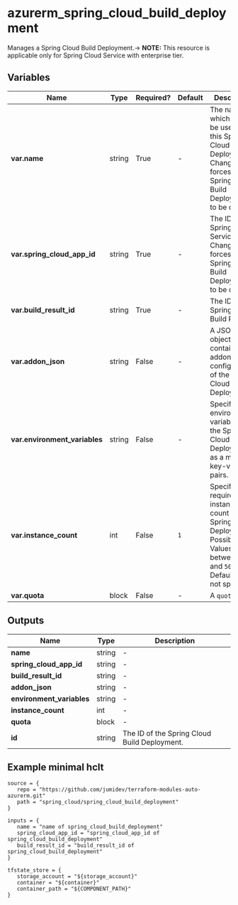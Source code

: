 # azurerm_spring_cloud_build_deployment

Manages a Spring Cloud Build Deployment.-> **NOTE:** This resource is applicable only for Spring Cloud Service with enterprise tier.

## Variables

| Name | Type | Required? |  Default  |  Description |
| ---- | ---- | --------- |  ----------- | ----------- |
| **var.name** | string | True | -  |  The name which should be used for this Spring Cloud Build Deployment. Changing this forces a new Spring Cloud Build Deployment to be created. | 
| **var.spring_cloud_app_id** | string | True | -  |  The ID of the Spring Cloud Service. Changing this forces a new Spring Cloud Build Deployment to be created. | 
| **var.build_result_id** | string | True | -  |  The ID of the Spring Cloud Build Result. | 
| **var.addon_json** | string | False | -  |  A JSON object that contains the addon configurations of the Spring Cloud Build Deployment. | 
| **var.environment_variables** | string | False | -  |  Specifies the environment variables of the Spring Cloud Deployment as a map of key-value pairs. | 
| **var.instance_count** | int | False | `1`  |  Specifies the required instance count of the Spring Cloud Deployment. Possible Values are between `1` and `500`. Defaults to `1` if not specified. | 
| **var.quota** | block | False | -  |  A `quota` block. | 



## Outputs

| Name | Type | Description |
| ---- | ---- | --------- | 
| **name** | string  | - | 
| **spring_cloud_app_id** | string  | - | 
| **build_result_id** | string  | - | 
| **addon_json** | string  | - | 
| **environment_variables** | string  | - | 
| **instance_count** | int  | - | 
| **quota** | block  | - | 
| **id** | string  | The ID of the Spring Cloud Build Deployment. | 

## Example minimal hclt

```hcl
source = {
   repo = "https://github.com/jumidev/terraform-modules-auto-azurerm.git" 
   path = "spring_cloud/spring_cloud_build_deployment" 
}

inputs = {
   name = "name of spring_cloud_build_deployment" 
   spring_cloud_app_id = "spring_cloud_app_id of spring_cloud_build_deployment" 
   build_result_id = "build_result_id of spring_cloud_build_deployment" 
}

tfstate_store = {
   storage_account = "${storage_account}" 
   container = "${container}" 
   container_path = "${COMPONENT_PATH}" 
}


```